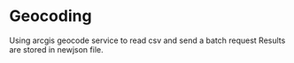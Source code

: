 # Geocoding
Using arcgis geocode service to read csv and send a batch request
Results are stored in newjson file.
